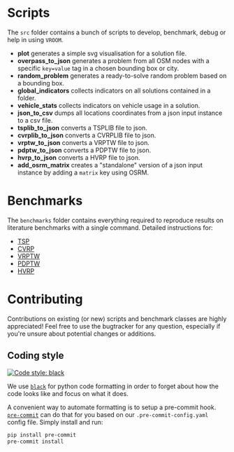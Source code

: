 # Scripts

The `src` folder contains a bunch of scripts to develop, benchmark,
debug or help in using `VROOM`.

- **plot** generates a simple svg visualisation for a solution file.
- **overpass_to_json** generates a problem from all OSM nodes with a
  specific `key=value` tag in a chosen bounding box or city.
- **random_problem** generates a ready-to-solve random problem based
  on a bounding box.
- **global_indicators** collects indicators on all solutions contained
  in a folder.
- **vehicle_stats** collects indicators on vehicle usage in a solution.
- **json_to_csv** dumps all locations coordinates from a json input
  instance to a csv file.
- **tsplib_to_json** converts a TSPLIB file to json.
- **cvrplib_to_json** converts a CVRPLIB file to json.
- **vrptw_to_json** converts a VRPTW file to json.
- **pdptw_to_json** converts a PDPTW file to json.
- **hvrp_to_json** converts a HVRP file to json.
- **add_osrm_matrix** creates a "standalone" version of a json input
  instance by adding a `matrix` key using OSRM.

# Benchmarks

The `benchmarks` folder contains everything required to reproduce
results on literature benchmarks with a single command. Detailed
instructions for:

- [TSP](benchmarks/TSP)
- [CVRP](benchmarks/CVRP)
- [VRPTW](benchmarks/VRPTW)
- [PDPTW](benchmarks/PDPTW)
- [HVRP](benchmarks/HVRP)

# Contributing

Contributions on existing (or new) scripts and benchmark classes are
highly appreciated! Feel free to use the bugtracker for any question,
especially if you're unsure about potential changes or additions.

## Coding style

[![Code style: black](https://img.shields.io/badge/code%20style-black-000000.svg)](https://github.com/psf/black)

We use [`black`](https://github.com/psf/black) for python code
formatting in order to forget about how the code looks like and focus
on what it does.

A convenient way to automate formatting is to setup a pre-commit
hook. [`pre-commit`](https://pre-commit.com/) can do that for you
based on our `.pre-commit-config.yaml` config file. Simply install and
run:

```bash
pip install pre-commit
pre-commit install
```
